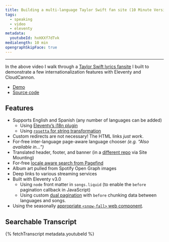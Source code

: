 ```yaml
---
title: Building a multi-language Taylor Swift fan site (10 Minute Version) (Zach's Version)
tags:
  - speaking
  - video
  - eleventy
metadata:
  youtubeId: hxHXXf7dTvk
medialength: 10 min
opengraphSkipFace: true
---
```

<script type="module" src="/static/js/onvisible.js"></script>
<div>
	<on-visible>
		<youtube-lite-player @slug="{{ metadata.youtubeId }}" @label="{{ title }}" @jsapi @hide-link></youtube-lite-player>
	</on-visible>
	<youtube-link @label="{{ title }}" href="https://youtube.com/watch?v={{ metadata.youtubeId }}"></youtube-link>
</div>


---

In the above video I walk through a [Taylor Swift lyrics fansite](https://fluent-reef.cloudvent.net/) I built to demonstrate a few internationalization features with Eleventy and CloudCannon.

* [Demo](https://fluent-reef.cloudvent.net/)
* [Source code](https://github.com/zachleat-cc/demo-cloudcannon-i18n)


## Features

* Supports English and Spanish (any number of languages can be added)
	* Using [Eleventy’s i18n plugin](https://www.11ty.dev/docs/plugins/i18n/)
	* Using [`rosetta` for string transformation](https://www.npmjs.com/package/rosetta)
* Custom redirects are not necessary! The HTML links _just work_.
* For-free inter-language page-aware language chooser _(e.g. “Also available in…”)_
* Translated header, footer, and banner (in a [different repo](https://github.com/CloudCannon/demo-marketing-components) via Site Mounting)
* For-free [locale aware search from Pagefind](https://pagefind.app/docs/multilingual/)
* Album art pulled from Spotify Open Graph images
* Deep links to various streaming services
* Built with Eleventy v3.0
	* Using `node` front matter in `songs.liquid` (to enable the `before` pagination callback in JavaScript)
	* Using custom [dual pagination](https://github.com/11ty/eleventy/issues/332) with `before` chunking data between languages and songs.
* Using the seasonally [appropriate `<snow-fall>` web component](/web/snow-fall/).

## Searchable Transcript

{% fetchTranscript metadata.youtubeId %}